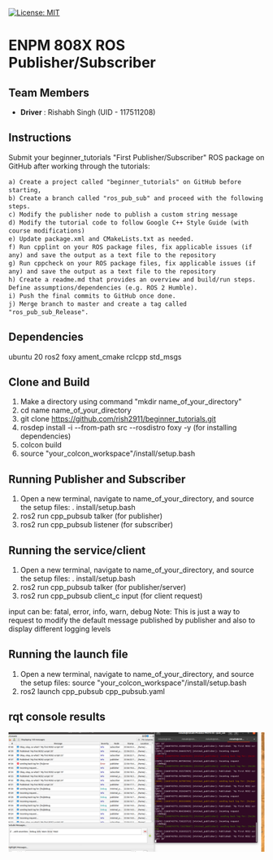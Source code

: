 [![License: MIT](https://img.shields.io/badge/License-MIT-yellow.svg)](https://opensource.org/licenses/MIT)

# ENPM 808X ROS Publisher/Subscriber

## Team Members
 - **Driver** : Rishabh Singh (UID - 117511208)

## Instructions

Submit your beginner_tutorials "First Publisher/Subscriber" ROS package on GitHub after working through the tutorials:

    a) Create a project called "beginner_tutorials" on GitHub before starting,
    b) Create a branch called "ros_pub_sub" and proceed with the following steps.
    c) Modify the publisher node to publish a custom string message
    d) Modify the tutorial code to follow Google C++ Style Guide (with course modifications) 
    e) Update package.xml and CMakeLists.txt as needed. 
    f) Run cpplint on your ROS package files, fix applicable issues (if any) and save the output as a text file to the repository
    g) Run cppcheck on your ROS package files, fix applicable issues (if any) and save the output as a text file to the repository
    h) Create a readme.md that provides an overview and build/run steps. Define assumptions/dependencies (e.g. ROS 2 Humble).
    i) Push the final commits to GitHub once done.
    j) Merge branch to master and create a tag called "ros_pub_sub_Release".



## Dependencies
ubuntu 20
ros2 foxy
ament_cmake
rclcpp
std_msgs

## Clone and Build

1. Make a directory using command "mkdir name_of_your_directory"
2. cd name name_of_your_directory
3. git clone https://github.com/rish2911/beginner_tutorials.git
4. rosdep install -i --from-path src --rosdistro foxy -y (for installing dependencies)
5. colcon build
6. source "your_colcon_workspace"/install/setup.bash

## Running Publisher and Subscriber

1. Open a new terminal, navigate to name_of_your_directory, and source the setup files:
    . install/setup.bash
2. ros2 run cpp_pubsub talker (for publisher)
3. ros2 run cpp_pubsub listener (for subscriber)

## Running the service/client
1. Open a new terminal, navigate to name_of_your_directory, and source the setup files:
    . install/setup.bash
2. ros2 run cpp_pubsub talker (for publisher/server)
3. ros2 run cpp_pubsub client_c input (for client request)

input can be: fatal, error, info, warn, debug
Note: This is just a way to request to modify the default message published by publisher 
and also to display different logging levels

## Running the launch file
1. Open a new terminal, navigate to name_of_your_directory, and source the setup files:
    source "your_colcon_workspace"/install/setup.bash
2. ros2 launch cpp_pubsub cpp_pubsub.yaml

## rqt console results
![RQT](https://github.com/rish2911/beginner_tutorials/blob/Week10_HW/src/cpp_pubsub/results/rqt_console.png)